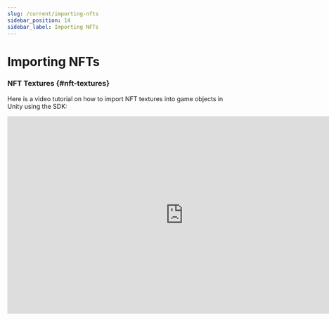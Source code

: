 ```yaml
---
slug: /current/importing-nfts
sidebar_position: 14
sidebar_label: Importing NFTs
---
```



# Importing NFTs

### NFT Textures {#nft-textures}

Here is a video tutorial on how to import NFT textures into game objects in Unity using the SDK:
<iframe width="800" height="450" src="https://www.youtube-nocookie.com/embed/jG5joXzBuh8" title="YouTube video player" frameborder="0" allow="accelerometer; autoplay; clipboard-write; encrypted-media; gyroscope; picture-in-picture" allowfullscreen></iframe>
